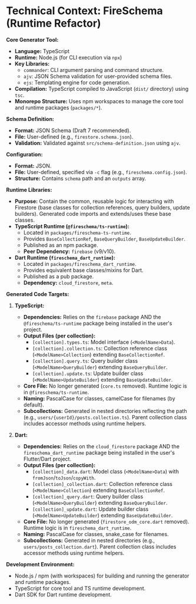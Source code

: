 # Technical Context: FireSchema (Runtime Refactor)

**Core Generator Tool:**

- **Language:** TypeScript
- **Runtime:** Node.js (for CLI execution via `npx`)
- **Key Libraries:**
  - `commander`: CLI argument parsing and command structure.
  - `ajv`: JSON Schema validation for user-provided schema files.
  - `ejs`: Templating engine for code generation.
- **Compilation:** TypeScript compiled to JavaScript (`dist/` directory) using
  `tsc`.
- **Monorepo Structure:** Uses npm workspaces to manage the core tool and
  runtime packages (`packages/*`).

**Schema Definition:**

- **Format:** JSON Schema (Draft 7 recommended).
- **File:** User-defined (e.g., `firestore.schema.json`).
- **Validation:** Validated against `src/schema-definition.json` using `ajv`.

**Configuration:**

- **Format:** JSON.
- **File:** User-defined, specified via `-c` flag (e.g.,
  `fireschema.config.json`).
- **Structure:** Contains `schema` path and an `outputs` array.

**Runtime Libraries:**

- **Purpose:** Contain the common, reusable logic for interacting with Firestore
  (base classes for collection references, query builders, update builders).
  Generated code imports and extends/uses these base classes.
- **TypeScript Runtime (`@fireschema/ts-runtime`):**
  - Located in `packages/fireschema-ts-runtime`.
  - Provides `BaseCollectionRef`, `BaseQueryBuilder`, `BaseUpdateBuilder`.
  - Published as an npm package.
  - **Peer Dependency:** `firebase` (v9/v10).
- **Dart Runtime (`fireschema_dart_runtime`):**
  - Located in `packages/fireschema_dart_runtime`.
  - Provides equivalent base classes/mixins for Dart.
  - Published as a pub package.
  - **Dependency:** `cloud_firestore`, `meta`.

**Generated Code Targets:**

1. **TypeScript:**
   - **Dependencies:** Relies on the `firebase` package AND the
     `@fireschema/ts-runtime` package being installed in the user's project.
   - **Output Files (per collection):**
     - `[collection].types.ts`: Model interface (`<ModelName>Data`).
     - `[collection].collection.ts`: Collection reference class
       (`<ModelName>Collection`) extending `BaseCollectionRef`.
     - `[collection].query.ts`: Query builder class (`<ModelName>QueryBuilder`)
       extending `BaseQueryBuilder`.
     - `[collection].update.ts`: Update builder class
       (`<ModelName>UpdateBuilder`) extending `BaseUpdateBuilder`.
   - **Core File:** No longer generated (`core.ts` removed). Runtime logic is in
     `@fireschema/ts-runtime`.
   - **Naming:** PascalCase for classes, camelCase for filenames (by default).
   - **Subcollections:** Generated in nested directories reflecting the path
     (e.g., `users/{userId}/posts.collection.ts`). Parent collection class
     includes accessor methods using runtime helpers.

2. **Dart:**
   - **Dependencies:** Relies on the `cloud_firestore` package AND the
     `fireschema_dart_runtime` package being installed in the user's
     Flutter/Dart project.
   - **Output Files (per collection):**
     - `[collection]_data.dart`: Model class (`<ModelName>Data`) with
       `fromJson`/`toJson`/`copyWith`.
     - `[collection]_collection.dart`: Collection reference class
       (`<ModelName>Collection`) extending `BaseCollectionRef`.
     - `[collection]_query.dart`: Query builder class
       (`<ModelName>QueryBuilder`) extending `BaseQueryBuilder`.
     - `[collection]_update.dart`: Update builder class
       (`<ModelName>UpdateBuilder`) extending `BaseUpdateBuilder`.
   - **Core File:** No longer generated (`firestore_odm_core.dart` removed).
     Runtime logic is in `fireschema_dart_runtime`.
   - **Naming:** PascalCase for classes, snake_case for filenames.
   - **Subcollections:** Generated in nested directories (e.g.,
     `users/posts_collection.dart`). Parent collection class includes accessor
     methods using runtime helpers.

**Development Environment:**

- Node.js / npm (with workspaces) for building and running the generator and
  runtime packages.
- TypeScript for core tool and TS runtime development.
- Dart SDK for Dart runtime development.
